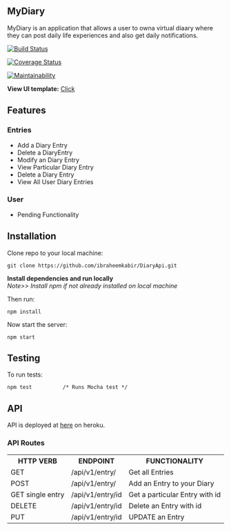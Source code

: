 ## MyDiary
MyDiary is an application that allows a user to owna virtual diaary where they can post daily life experiences and also get daily notifications.

[![Build Status](https://travis-ci.org/ibraheemkabir/DiaryApi.svg?branch=master)](https://travis-ci.org/ibraheemkabir/DiaryApi)

[![Coverage Status](https://coveralls.io/repos/github/ibraheemkabir/DiaryApi/badge.svg?branch=ft-getspecificentry-%23159179157)](https://coveralls.io/github/ibraheemkabir/DiaryApi?branch=ft-getspecificentry-%23159179157) 

[![Maintainability](https://api.codeclimate.com/v1/badges/26e3517bc3052f064239/maintainability)](https://codeclimate.com/github/ibraheemkabir/DiaryApi/maintainability)


**View UI template:** [Click]()

## Features

### Entries

- Add a Diary Entry
- Delete a DiaryEntry
- Modify an Diary Entry
- View Particular Diary Entry
- Delete a Diary Entry
- View All User Diary Entries

### User

- Pending Functionality

## Installation

Clone repo to your local machine:

```git
git clone https://github.com/ibraheemkabir/DiaryApi.git
```

**Install dependencies and run locally**<br/>
*Note>> Install npm if not already installed on local machine*

Then run:

```npm
npm install
```
Now start the server:

```npm
npm start
```

## Testing

To run tests:

```npm
npm test          /* Runs Mocha test */
```

## API

API is deployed at [here](https://mydiaryapi.herokuapp.com/) on heroku.

### API Routes

<table>
	<tr>
		<th>HTTP VERB</th>
		<th>ENDPOINT</th>
		<th>FUNCTIONALITY</th>
	</tr>
	<tr>
		<td>GET</td>
		<td>/api/v1/entry/</td> 
		<td>Get all Entries</td>
	</tr>
	<tr>
		<td>POST</td>
		<td>/api/v1/entry/</td> 
		<td>Add an Entry to your Diary</td>
	</tr>
	<tr>
		<td>GET single entry</td>
		<td>/api/v1/entry/id</td> 
		<td>Get a particular Entry with id</td>
	</tr>
	<tr>
		<td>DELETE</td>
		<td>/api/v1/entry/id</td> 
		<td>Delete an Entry with id </td>
	</tr>
	<tr>
		<td>PUT</td>
			<td>/api/v1/entry/id</td> 
		<td>UPDATE an Entry</td>
	</tr>
</table>
